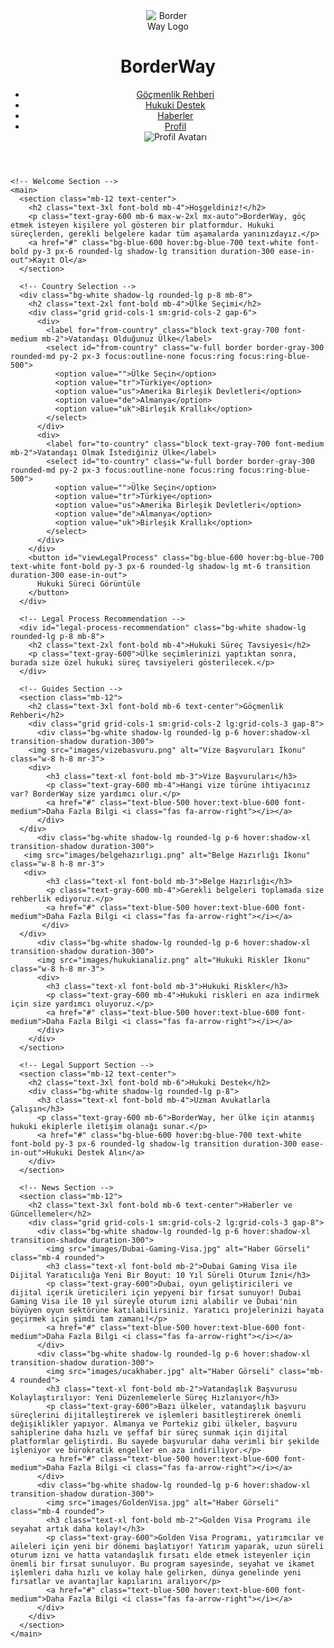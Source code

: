 <!DOCTYPE html>
<html lang="tr">

<head>
  <meta charset="UTF-8">
  <meta name="viewport" content="width=device-width, initial-scale=1.0">
  <title>BorderWay - Your Pathway to a New Home</title>
  <link href="https://cdnjs.cloudflare.com/ajax/libs/font-awesome/6.0.0-beta3/css/all.min.css" rel="stylesheet">
  <link rel="stylesheet" href="https://cdnjs.cloudflare.com/ajax/libs/tailwindcss/2.2.16/tailwind.min.css">
</head>

<body class="font-sans bg-gradient-to-b from-blue-50 to-blue-100 text-gray-800">
  <div class="max-w-7xl mx-auto px-4 sm:px-6 lg:px-8 py-12">
    <!-- Header -->
    <header class="flex justify-between items-center mb-8">
      <div class="flex items-center">
        <img src="images/Borderwaylogo.png" alt="BorderWay Logo" class="mr-4" style="max-width: 70px; height: auto;">
        <h1 class="text-4xl font-extrabold text-white-600">BorderWay</h1>
      </div>
      <nav>
        <ul class="flex space-x-6 items-center">
          <li><a href="#" class="text-gray-700 hover:text-blue-500">Göçmenlik Rehberi</a></li>
          <li><a href="#" class="text-gray-700 hover:text-blue-500">Hukuki Destek</a></li>
          <li><a href="#" class="text-gray-700 hover:text-blue-500">Haberler</a></li>
          <li class="flex items-center space-x-4">
            <a href="#" class="text-gray-700 hover:text-blue-500">Profil</a>
            <!-- Profile Avatar -->
            <div class="w-10 h-10 rounded-full overflow-hidden border-2 border-gray-300">
              <img src="images/profilavatar.png" alt="Profil Avatarı" class="w-full h-full object-cover">
            </div>
          </li>
        </ul>
      </nav>
    </header>

    <!-- Welcome Section -->
    <main>
      <section class="mb-12 text-center">
        <h2 class="text-3xl font-bold mb-4">Hoşgeldiniz!</h2>
        <p class="text-gray-600 mb-6 max-w-2xl mx-auto">BorderWay, göç etmek isteyen kişilere yol gösteren bir platformdur. Hukuki süreçlerden, gerekli belgelere kadar tüm aşamalarda yanınızdayız.</p>
        <a href="#" class="bg-blue-600 hover:bg-blue-700 text-white font-bold py-3 px-6 rounded-lg shadow-lg transition duration-300 ease-in-out">Kayıt Ol</a>
      </section>

      <!-- Country Selection -->
      <div class="bg-white shadow-lg rounded-lg p-8 mb-8">
        <h2 class="text-2xl font-bold mb-4">Ülke Seçimi</h2>
        <div class="grid grid-cols-1 sm:grid-cols-2 gap-6">
          <div>
            <label for="from-country" class="block text-gray-700 font-medium mb-2">Vatandaşı Olduğunuz Ülke</label>
            <select id="from-country" class="w-full border border-gray-300 rounded-md py-2 px-3 focus:outline-none focus:ring focus:ring-blue-500">
              <option value="">Ülke Seçin</option>
              <option value="tr">Türkiye</option>
              <option value="us">Amerika Birleşik Devletleri</option>
              <option value="de">Almanya</option>
              <option value="uk">Birleşik Krallık</option>
            </select>
          </div>
          <div>
            <label for="to-country" class="block text-gray-700 font-medium mb-2">Vatandaşı Olmak İstediğiniz Ülke</label>
            <select id="to-country" class="w-full border border-gray-300 rounded-md py-2 px-3 focus:outline-none focus:ring focus:ring-blue-500">
              <option value="">Ülke Seçin</option>
              <option value="tr">Türkiye</option>
              <option value="us">Amerika Birleşik Devletleri</option>
              <option value="de">Almanya</option>
              <option value="uk">Birleşik Krallık</option>
            </select>
          </div>
        </div>
        <button id="viewLegalProcess" class="bg-blue-600 hover:bg-blue-700 text-white font-bold py-3 px-6 rounded-lg shadow-lg mt-6 transition duration-300 ease-in-out">
          Hukuki Süreci Görüntüle
        </button>
      </div>

      <!-- Legal Process Recommendation -->
      <div id="legal-process-recommendation" class="bg-white shadow-lg rounded-lg p-8 mb-8">
        <h2 class="text-2xl font-bold mb-4">Hukuki Süreç Tavsiyesi</h2>
        <p class="text-gray-600">Ülke seçimlerinizi yaptıktan sonra, burada size özel hukuki süreç tavsiyeleri gösterilecek.</p>
      </div>

      <!-- Guides Section -->
      <section class="mb-12">
        <h2 class="text-3xl font-bold mb-6 text-center">Göçmenlik Rehberi</h2>
        <div class="grid grid-cols-1 sm:grid-cols-2 lg:grid-cols-3 gap-8">
          <div class="bg-white shadow-lg rounded-lg p-6 hover:shadow-xl transition-shadow duration-300">
 	    <img src="images/vizebasvuru.png" alt="Vize Başvuruları İkonu" class="w-8 h-8 mr-3">
	    <div>
            <h3 class="text-xl font-bold mb-3">Vize Başvuruları</h3>
            <p class="text-gray-600 mb-4">Hangi vize türüne ihtiyacınız var? BorderWay size yardımcı olur.</p>
            <a href="#" class="text-blue-500 hover:text-blue-600 font-medium">Daha Fazla Bilgi <i class="fas fa-arrow-right"></i></a>
          </div>
	  </div>
          <div class="bg-white shadow-lg rounded-lg p-6 hover:shadow-xl transition-shadow duration-300">
 	   <img src="images/belgehazırlıgı.png" alt="Belge Hazırlığı İkonu" class="w-8 h-8 mr-3">
	   <div>
            <h3 class="text-xl font-bold mb-3">Belge Hazırlığı</h3>
            <p class="text-gray-600 mb-4">Gerekli belgeleri toplamada size rehberlik ediyoruz.</p>
            <a href="#" class="text-blue-500 hover:text-blue-600 font-medium">Daha Fazla Bilgi <i class="fas fa-arrow-right"></i></a>
           </div>
	  </div>
          <div class="bg-white shadow-lg rounded-lg p-6 hover:shadow-xl transition-shadow duration-300">
          <img src="images/hukukianaliz.png" alt="Hukuki Riskler İkonu" class="w-8 h-8 mr-3">
          <div>
            <h3 class="text-xl font-bold mb-3">Hukuki Riskler</h3>
            <p class="text-gray-600 mb-4">Hukuki riskleri en aza indirmek için size yardımcı oluyoruz.</p>
            <a href="#" class="text-blue-500 hover:text-blue-600 font-medium">Daha Fazla Bilgi <i class="fas fa-arrow-right"></i></a>
          </div>
        </div>
      </section>

      <!-- Legal Support Section -->
      <section class="mb-12 text-center">
        <h2 class="text-3xl font-bold mb-6">Hukuki Destek</h2>
        <div class="bg-white shadow-lg rounded-lg p-8">
          <h3 class="text-xl font-bold mb-4">Uzman Avukatlarla Çalışın</h3>
          <p class="text-gray-600 mb-6">BorderWay, her ülke için atanmış hukuki ekiplerle iletişim olanağı sunar.</p>
          <a href="#" class="bg-blue-600 hover:bg-blue-700 text-white font-bold py-3 px-6 rounded-lg shadow-lg transition duration-300 ease-in-out">Hukuki Destek Alın</a>
        </div>
      </section>

      <!-- News Section -->
      <section class="mb-12">
        <h2 class="text-3xl font-bold mb-6 text-center">Haberler ve Güncellemeler</h2>
        <div class="grid grid-cols-1 sm:grid-cols-2 lg:grid-cols-3 gap-8">
          <div class="bg-white shadow-lg rounded-lg p-6 hover:shadow-xl transition-shadow duration-300">
            <img src="images/Dubai-Gaming-Visa.jpg" alt="Haber Görseli" class="mb-4 rounded">
            <h3 class="text-xl font-bold mb-2">Dubai Gaming Visa ile Dijital Yaratıcılığa Yeni Bir Boyut: 10 Yıl Süreli Oturum İzni</h3>
            <p class="text-gray-600">Dubai, oyun geliştiricileri ve dijital içerik üreticileri için yepyeni bir fırsat sunuyor! Dubai Gaming Visa ile 10 yıl süreyle oturum izni alabilir ve Dubai'nin büyüyen oyun sektörüne katılabilirsiniz. Yaratıcı projelerinizi hayata geçirmek için şimdi tam zamanı!</p>
            <a href="#" class="text-blue-500 hover:text-blue-600 font-medium">Daha Fazla Bilgi <i class="fas fa-arrow-right"></i></a>
          </div>
          <div class="bg-white shadow-lg rounded-lg p-6 hover:shadow-xl transition-shadow duration-300">
            <img src="images/ucakhaber.jpg" alt="Haber Görseli" class="mb-4 rounded">
            <h3 class="text-xl font-bold mb-2">Vatandaşlık Başvurusu Kolaylaştırılıyor: Yeni Düzenlemelerle Süreç Hızlanıyor</h3>
            <p class="text-gray-600">Bazı ülkeler, vatandaşlık başvuru süreçlerini dijitalleştirerek ve işlemleri basitleştirerek önemli değişiklikler yapıyor. Almanya ve Portekiz gibi ülkeler, başvuru sahiplerine daha hızlı ve şeffaf bir süreç sunmak için dijital platformlar geliştirdi. Bu sayede başvurular daha verimli bir şekilde işleniyor ve bürokratik engeller en aza indiriliyor.</p>
            <a href="#" class="text-blue-500 hover:text-blue-600 font-medium">Daha Fazla Bilgi <i class="fas fa-arrow-right"></i></a>
          </div>
          <div class="bg-white shadow-lg rounded-lg p-6 hover:shadow-xl transition-shadow duration-300">
            <img src="images/GoldenVisa.jpg" alt="Haber Görseli" class="mb-4 rounded">
            <h3 class="text-xl font-bold mb-2">Golden Visa Programı ile seyahat artık daha kolay!</h3>
            <p class="text-gray-600">Golden Visa Programı, yatırımcılar ve aileleri için yeni bir dönemi başlatıyor! Yatırım yaparak, uzun süreli oturum izni ve hatta vatandaşlık fırsatı elde etmek isteyenler için önemli bir fırsat sunuluyor. Bu program sayesinde, seyahat ve ikamet işlemleri daha hızlı ve kolay hale gelirken, dünya genelinde yeni fırsatlar ve avantajlar kapılarını aralıyor</p>
            <a href="#" class="text-blue-500 hover:text-blue-600 font-medium">Daha Fazla Bilgi <i class="fas fa-arrow-right"></i></a>
          </div>
        </div>
      </section>
    </main>
  </div>

  <script>
    document.getElementById('viewLegalProcess').addEventListener('click', function() {
      const fromCountry = document.getElementById('from-country').value;
      const toCountry = document.getElementById('to-country').value;
      const recommendationDiv = document.getElementById('legal-process-recommendation');
      
      // Temel kontrol
      if (!fromCountry || !toCountry) {
        alert("Lütfen hem vatandaşı olduğunuz hem de gitmek istediğiniz ülkeyi seçin.");
        return;
      }

      // Örnek bir öneri, gerçek uygulama için burayı dinamik hale getirmelisiniz
      recommendationDiv.innerHTML = <h2 class="text-2xl font-bold mb-4">Hukuki Süreç Tavsiyesi</h2>
                                      <p class="text-gray-600">Seçtiğiniz ülkeler için özel hukuki süreç tavsiyeleri burada yer alacak.</p>;
      recommendationDiv.style.display = "block";
    });
  </script>
<!-- Canlı Destek İkonu -->
<div id="live-chat-icon" class="fixed bottom-8 right-8 w-16 h-16 bg-blue-600 rounded-full flex items-center justify-center shadow-lg cursor-pointer z-50">
  <i class="fas fa-comments text-white text-2xl"></i>
</div>

<!-- Canlı Destek İkonu -->
<div id="live-chat-icon" class="fixed bottom-8 right-8 w-16 h-16 bg-blue-600 rounded-full flex items-center justify-center shadow-lg cursor-pointer z-50">
  <i class="fas fa-comments text-white text-2xl"></i>
</div>

<!-- Canlı Destek Penceresi -->
<div id="live-chat-window" class="fixed bottom-20 right-8 bg-white w-80 h-96 shadow-lg rounded-lg hidden z-50">
  <div class="flex justify-between items-center bg-blue-600 text-white p-4 rounded-t-lg">
    <h3 class="text-lg font-semibold">Canlı Destek</h3>
    <button id="close-chat" class="text-xl">&times;</button>
  </div>
  <div class="p-4 text-gray-700 overflow-y-auto h-[70%]">
    <p>Merhaba! Size nasıl yardımcı olabilirim?</p>
  </div>
  <div class="p-4 border-t">
    <input type="text" placeholder="Mesajınızı yazın..." class="w-full p-2 border rounded-lg focus:outline-none">
  </div>
</div>

<style>
  #live-chat-icon {
    transition: transform 0.3s ease-in-out, background-color 0.3s;
  }
  #live-chat-icon:hover {
    transform: scale(1.1);
    background-color: #2563eb;
  }
  #live-chat-window.hidden {
    display: none;
  }
</style>
</body>

</html>
